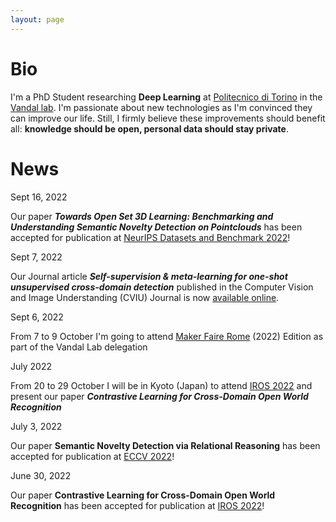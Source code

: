 ```yaml
---
layout: page
---
```


# Bio 

I'm a PhD Student researching **Deep Learning** at [Politecnico di Torino](www.polito.it) in the
[Vandal lab](http://vandal.polito.it/). I'm passionate about new
technologies as I'm convinced they can improve our life. Still, I firmly believe these improvements
should benefit all: **knowledge should be open, personal data should stay private**. 


# News

<div class="post-date"><i class="icon-calendar"></i>Sept 16, 2022</div>

Our paper ***Towards Open Set 3D Learning: Benchmarking and Understanding Semantic Novelty Detection
on Pointclouds***
has been accepted for publication at [NeurIPS Datasets and Benchmark 2022](https://neurips.cc/Conferences/2022/CallForDatasetsBenchmarks)!

<div class="post-date"><i class="icon-calendar"></i>Sept 7, 2022</div>

Our Journal article ***Self-supervision & meta-learning for one-shot unsupervised cross-domain
detection*** published in the Computer Vision and Image Understanding (CVIU) Journal is now
[available online](https://doi.org/10.1016/j.cviu.2022.103549). 

<div class="post-date"><i class="icon-calendar"></i>Sept 6, 2022</div>

From 7 to 9 October I'm going to attend [Maker Faire Rome](https://makerfairerome.eu/en/) (2022)
Edition as part of the Vandal Lab delegation

<div class="post-date"><i class="icon-calendar"></i>July 2022</div>

From 20 to 29 October I will be in Kyoto (Japan) to attend [IROS 2022](https://iros2022.org/) and present our paper 
***Contrastive Learning for Cross-Domain Open World Recognition***

<div class="post-date"><i class="icon-calendar"></i>July 3, 2022</div>

Our paper **Semantic Novelty Detection via Relational Reasoning** has been accepted for publication
at [ECCV 2022](https://eccv2022.ecva.net/)!

<div class="post-date"><i class="icon-calendar"></i>June 30, 2022</div>

Our paper **Contrastive Learning for Cross-Domain Open World Recognition** has been accepted for publication
at [IROS 2022](https://iros2022.org/)!
